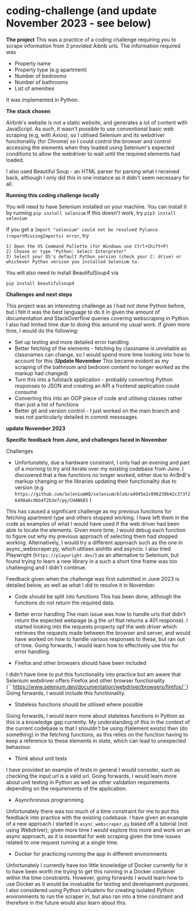# coding-challenge (and update November 2023 - see below)

**The project**
This was a practice of a coding challenge requiring you to scrape information from 3 provided Aibnb urls. The information required was 

- Property name
- Property type (e.g apartment)
- Number of bedrooms
- Number of bathrooms
- List of amenities

It was implemented in Python. 

**The stack chosen**

Airbnb's website is not a static website, and generates a lot of content with JavaScript. As such, it wasn't possible to use conventional basic web scraping (e.g, with Axios), so I utilised Selenium and its webdriver functionality (for Chrome) so I could control the browser and control accessing the elements when they loaded using Selenium's expected conditions to allow the webdriver to wait until the required elements had loaded.

I also used Beautiful Soup - an HTML parser for parsing what I received back, although I only did this in one instance as it didn't seem necessary for all.

**Running this coding challenge locally**

You will need to have Selenium installed on your machine. You can install it by running 
```pip install selenium```
If this doesn't work, try 
```pip3 install selenium```

If you get a ```Import "selenium" could not be resolved Pylance (reportMissingImports) error```, try 

```
1) Open the VS Command Pallette (for Windows use Ctrl+Shift+P)
2) Choose or type "Python: Select Interpreter"
3) Select your OS's default Python version (check your C: drive) or whichever Python version you installed Selenium to.
```
You will also need to install BeautifulSoup4 via 

```pip install beautifulsoup4```

**Challenges and next steps**

This project was an interesting challenge as I had not done Python before, but I felt it was the best language to do it in given the amount of documentation and StackOverflow queries covering webscraping in Python. I also had limited time due to doing this around my usual work. If given more time, I would do the following:

- Set up testing and more detailed error handling
- Better fetching of the elements - fetching by classname is unreliable as classnames can change, so I would spend more time looking into how to account for this (**Update November** This became evident as my scraping of the bathroom and bedroom content no longer worked as the markup had changed)
- Turn this into a fullstack application - probably converting Python responses to JSON and creating an API a frontend application could consume
- Converting this into an OOP piece of code and utilising classes rather than just a list of functions
- Better git and version control - I just worked on the main branch and was not particularly detailed in commit messsages



**update November 2023**

**Specific feedback from June, and challenges faced in November** 

Challenges
- Unfortunately, due a hardware constraint, I only had an evening and part of a morning to try and iterate over my existing codebase from June. I discovered that a few functions no longer worked, either due to AirBnB's markup changing or the libraries updating their functionality due to version (e.g ```https://github.com/SeleniumHQ/selenium/blob/a4995e2c096239b42c373f26498a6c9bb4f2b3e7/py/CHANGES``` )

This has caused a significant challenge as my previous functions for fetching apartment type and others stopped working. I have left them in the code as examples of what I would have used if the web driver had been able to locate the elements. Given more time, I would debug each function to figure out why my previous approach of selecting them had stopped working. Alternatively, I would try a different approach such as the one in async_webscraper.py, which utilises aiohtto and asyncio. I also tried Playwright (```https://playwright.dev/```) as an alternative to Selenium, but found trying to learn a new library in a such a short time frame was too challenging and I didn't continue.


Feedback given when the challenge was first submitted in June 2023 is detailed below, as well as what I did to resolve it in November.

- Code should be split into functions
This has been done, although the functions do not return the required data.

- Better error handling
The main issue was how to handle urls that didn't return the expected webpage (e.g the url that returns a 401 response). I started looking into the requests property opf the web driver which retrieves the requests made between the browser and server, and would have worked on how to handle various responses to these, but ran out of time. Going forwards, I would learn how to effectively use this for error handling.

- Firefox and other browsers should have been included

I didn't have time to put this functionality into practice but am aware that Selenium webdriver offers Firefox and other browser functionality (```https://www.selenium.dev/documentation/webdriver/browsers/firefox/``) Going forwards, I would include this functionality.

- Stateless functions should be utilised where possible

Going forwards, I would learn more about stateless functions in Python as this is a knowledge gap currently. My understanding of this in the context of the current codebase is that I shouldn't be using if(element exists) then (do something) in the fetching functions, as this relies on the function having to keep a reference to these elements in state, which can lead to unexpected behaviour.

- Think about unit tests

I have provided an example of tests in general I would consider, such as checking the input url is a valid url. Going forwards, I would learn more about unit testing in Python as well as other validation requirements depending on the requirements of the application.

- Asynchronous programming

Unfortunately there was too much of a time constraint for me to put this feedback into practice with the existing codebase. I have given an example of a new approach I started in ```async_webscraper.py``` based off a tutorial (not using Webdriver); given more time I would explore this more and work on an async approach, as it is essential for web scraping given the time issues related to one request running at a single time.

- Docker for practicing running the app in different environments

Unfortunately I currently have too little knowledge of Docker currently for it to have been worth me trying to get this running in a Docker container within the time constraints. However, going forwards I would learn how to use Docker as it would be invaluable for testing and development purposes. I also considered using Python virtualenv for creating isolated Python environments to run the scraper in, but also ran into a time constraint and therefore in the future would also learn about this. 
